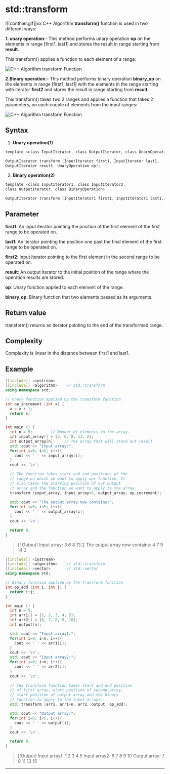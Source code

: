 

# std::transform
![[conthier.gif]]xx
C++ Algorithm **transform()** function is used in two different ways:

**1. unary operation**:- This method performs unary operation **op** on the elements in range [first1, last1] and stores the result in range starting from **result**.

This transform() applies a function to each element of a range:

![C++ Algorithm transform Function](https://static.javatpoint.com/cpp/images/cpp-algorithm-transform-function.png)

**2.Binary operation**:- This method performs binary operation **binary_op** on the elements in range [first1, last1] with the elements in the range starting with iterator **first2** and stores the result in range starting from **result**.

This transform() takes two 2 ranges and applies a function that takes 2 parameters, on each couple of elements from the input ranges:

![C++ Algorithm transform Function](https://static.javatpoint.com/cpp/images/cpp-algorithm-transform-function2.png)

## Syntax

1. **Unary operation(1)**
```cpp
template <class InputIterator, class OutputIterator, class UnaryOperation>

OutputIterator transform (InputIterator first1, InputIterator last1,  
OutputIterator result, UnaryOperation op);
```

2. **Binary operation(2)**
```cpp
template <class InputIterator1, class InputIterator2,  
class OutputIterator, class BinaryOperation>  

OutputIterator transform (InputIterator1 first1, InputIterator1 last1,InputIterator2 first2, OutputIterator result,BinaryOperation binary_op);  
```

## Parameter

**first1**: An input iterator pointing the position of the first element of the first range to be operated on.

**last1**: An iterator pointing the position one past the final element of the first range to be operated on.

**first2**: Input iterator pointing to the first element in the second range to be operated on.

**result**: An output iterator to the initial position of the range where the operation results are stored.

**op**: Unary function applied to each element of the range.

**binary_op**: Binary function that two elements passed as its arguments.

## Return value

transform() returns an iterator pointing to the end of the transformed range.

## Complexity

Complexity is linear in the distance between first1 and last1.

## Example

```cpp
[[include]] <iostream>    
[[include]] <algorithm>    // std::transform
using namespace std;

// Unary function applied by the transform function
int op_increment (int x) { 
  x = x + 1;
  return x; 
}

int main () {
  int n = 5;        // Number of elements in the array.
  int input_array[] = {3, 6, 8, 13, 2};
  int output_array[n];    // The array that will store out result
  std::cout << "Input array:";
  for(int i=0; i<5; i++){
    cout << ' ' << input_array[i];
  }
  cout << '\n';

  // The function takes start and end positions of the
  // range on which we want to apply our function. It
  // also takes the starting position of our output
  // array and the function we want to apply to the array.
  transform (input_array, input_array+5, output_array, op_increment);
 
  std::cout << "The output array now contains:";
  for(int i=0; i<5; i++){
    cout << ' ' << output_array[i];
  }
  cout << '\n';

  return 0;
}
```

> [! Output]
> Input array: 3 6 8 13 2
The output array now contains: 4 7 9 14 3

```cpp
[[include]] <iostream>     
[[include]] <algorithm>    // std::transform
[[include]] <vector>       // std::vector
using namespace std;

// Binary function applied by the transform function
int op_add (int i, int j) { 
  return i+j; 
}

int main () {
  int n = 5;
  int arr1[] = {1, 2, 3, 4, 5};
  int arr2[] = {6, 7, 8, 9, 10};
  int output[n];

  std::cout << "Input array1:";
  for(int i=0; i<n; i++){
    cout << ' ' << arr1[i];
  }
  cout << '\n';
  std::cout << "Input array2:";
  for(int i=0; i<n; i++){
    cout << ' ' << arr2[i];
  }
  cout << '\n';
  
  // The transform function takes start and end position
  // of first array, start position of second array,
  // start position of output array and the binary
  // function to apply to the input arrays.
  std::transform (arr1, arr1+n, arr2, output, op_add);

  std::cout << "Output array:";
  for(int i=0; i<5; i++){
    cout << ' ' << output[i];
  }
  cout << '\n';

  return 0;
}
```

> [!Output]
> Input array1: 1 2 3 4 5
Input array2: 6 7 8 9 10
Output array: 7 9 11 13 15

---

